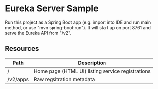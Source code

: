 # Eureka Server Sample

Run this project as a Spring Boot app (e.g. import into IDE and run
main method, or use "mvn spring-boot:run"). It will start up on port
8761 and serve the Eureka API from "/v2".

## Resources

| Path             | Description  |
|------------------|--------------|
| /                | Home page (HTML UI) listing service registrations          |
| /v2/apps         | Raw regsitration metadata |
